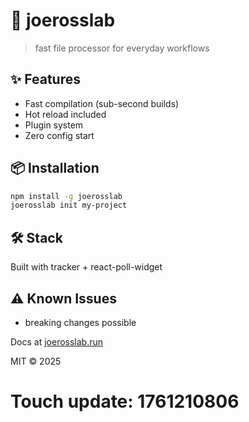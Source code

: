 # 🚀 joerosslab

> fast file processor for everyday workflows

## ✨ Features

- Fast compilation (sub-second builds)
- Hot reload included
- Plugin system
- Zero config start

## 📦 Installation

```bash
npm install -g joerosslab
joerosslab init my-project
```

## 🛠️ Stack

Built with tracker + react-poll-widget

## ⚠️ Known Issues

- breaking changes possible

Docs at [joerosslab.run](https://joerosslab.run)

MIT © 2025

# Touch update: 1761210806
